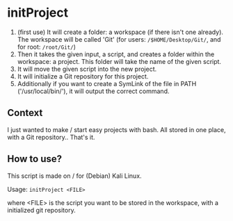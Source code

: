 # initProject
1) (first use) It will create a folder: a workspace (if there isn't one already). The workspace will be called 'Git' (for users: `/$HOME/Desktop/Git/`, and for root: `/root/Git/`)
2) Then it takes the given input, a script, and creates a folder within the workspace: a project. This folder will take the name of the given script.
3) It will move the given script into the new project.
4) It will initialize a Git repository for this project.
5) Additionally if you want to create a SymLink of the file in PATH ('/usr/local/bin/'), it will output the correct command.

## Context
I just wanted to make / start easy projects with bash. All stored in one place, with a Git repository.. That's it.

## How to use?
This script is made on / for (Debian) Kali Linux.

Usage: `initProject <FILE>`

where \<FILE\> is the script you want to be stored in the workspace, with a initialized git repository.
